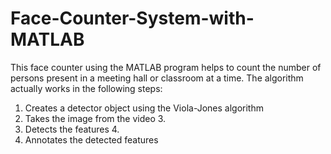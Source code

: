 # Face-Counter-System-with-MATLAB
This face counter using the MATLAB program helps to count the number of persons present in a meeting hall or classroom at a time. The algorithm actually works in the following steps: 
1. Creates a detector object using the Viola-Jones algorithm 
2. Takes the image from the video 3. 
3. Detects the features 4. 
4. Annotates the detected features
